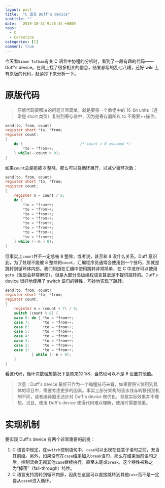 ```yaml
---
layout: post
title:  "C 语言 Duff's device"
subtitle: ""
date:   2019-10-31 9:35:45 +0800
tags:
  - C
  - Coroutine
categories: [C]
comment: true
---
```


今天看`Simon Tatham`有关 C 语言中协程的分析时，看到了一段有趣的代码——Duff's device。在网上找了很多相关的信息，结果都写的乱七八糟，还好 wiki 上有原版的代码，赶紧抄下来分析一下。

# 原版代码

> 原版代码要解决的问题非常简单，就是要将一个数组中的 16-bit units（通常是 short 类型）复制到寄存器中，因为是寄存器所以 to 不需要++操作。

```c
send(to, from, count)
register short *to, *from;
register count;
{
    do {                          /* count > 0 assumed */
        *to = *from++;
    } while(--count > 0);
}
```

如果`count`总是能被 8 整除，那么可以将循环展开，以减少循环次数：

```c
send(to, from, count)
register short *to, *from;
register count;
{
    register n = count / 8;
    do {
        *to = *from++;
        *to = *from++;
        *to = *from++;
        *to = *from++;
        *to = *from++;
        *to = *from++;
        *to = *from++;
        *to = *from++;
    } while (--n > 0);
}
```

但事实上`count`并不一定总被 8 整除，或者说，甚至和 8 没什么关系。Duff 意识到，为了处理不能被 8 整除的`count`，汇编程序员通常会使用到一个技巧，那就是跳转到循环体内部。我们知道在汇编中使用跳转非常简单，在 C 中或许可以使用`goto`（但是会非常麻烦），但是大部分高级编程语言甚至是不提供跳转的。Duff's device 很好地使用了 switch 语句的特性，巧妙地实现了跳转。

```c
send(to, from, count)
register short *to, *from;
register count;
{
    register n = (count + 7) / 8;
    switch (count % 8) {
    case 0: do { *to = *from++;
    case 7:      *to = *from++;
    case 6:      *to = *from++;
    case 5:      *to = *from++;
    case 4:      *to = *from++;
    case 3:      *to = *from++;
    case 2:      *to = *from++;
    case 1:      *to = *from++;
            } while (--n > 0);
    }
}
```

看这代码，循环次数理想情况下是原来的 1/8，当然也可以不是 8 设置其他值。

>注意：Duff's device 最好只作为一个编程技巧来看，如果要将它使用到具体的项目中，需要考虑更多的因素。事实上部分架构的流水线与转移预测机制不同，或者编译器无法针对 Duff's device 做优化，导致实际效果并不理想。况且，使用 Duff's device 使得代码难以理解，使用时需要慎重。

# 实现机制

要实现 Duff's device 有两个非常重要的前提：

1. C 语言中规定，在`switch`控制语句中，`case`可以出现在任意子语句之前，充当其前缀。另外，如果没有在`case`结尾加入`break`语句，那么在结束当前语句之后，控制流会无视其他`case`继续执行，直至末尾或`break`，这个特性被称之为“掉落”（fall-through）特性。
2. C 语言支持跳转到循环内部，因此在这里可以直接跳转到其他`case`而不是一定要从`case0`进入循环。